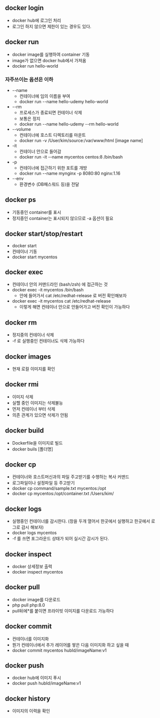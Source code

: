 ## docker login

+ docker hub에 로그인 처리
+ 로그인 하지 않으면 제한이 있는 경우도 있다.

## docker run

+ docker image를 실행하여 container 기동
+ image가 없으면 docker hub에서 가져옴
+ docker run hello-world

### 자주쓰이는 옵션은 이하

+ --name
  + 컨테이너에 임의 이름을 부여
  + docker run --name hello-udemy hello-world
+ --rm
  + 프로세스가 종료되면 컨테이너 삭제
  + 보통은 정지
  + docker run --name hello-udemy --rm hello-world
+ --volume
  + 컨테이너에 호스트 디렉토리를 마운트
  + docker run -v /User/kim/source:/var/www/html [image name]
+ -it
  + 컨테이너 안으로 들어감
  + docker run -it --name mycentos centos:8 /bin/bash
+ -p
  + 컨테이너에 접근하기 위한 포트를 개방
  + docker run --name mynginx -p 8080:80 nginx:1.16
+ --env
  + 환경변수 (DB패스워드 등)을 전달

## docker ps

+ 기동중인 container를 표시
+ 정지중인 container는 표시되지 않으므로 -a 옵션이 필요

## docker start/stop/restart

+ docker start
+ 컨테이너 기동
+ docker start mycentos

## docker exec

+ 컨테이너 안의 커맨드라인 (bash/zsh) 에 접근하는 것
+ docker exec -it mycentos /bin/bash
  + 안에 들어가서 cat /etc/redhat-release 로 버전 확인해보자
+ docker exec -it mycentos cat /etc/redhat-release
  + 이렇게 해면 컨테이너 안으로 안들어가고 버전 확인이 가능하다

## docker rm

+ 정지중의 컨테이너 삭제
+ -f 로 실행중인 컨테이너도 삭제 가능하다

## docker images

+ 현재 로컬 이미지를 확인

## docker rmi

+ 이미지 삭제
+ 실핼 중인 이미지는 삭제불능
+ 먼저 컨테이너 부터 삭제
+ 의존 관계가 있으면 삭제가 안됨

## docker build

+ Dockerfile을 이미지로 빌드
+ docker buils [폴더명]

## docker cp

+ 컨테이너와 호스트머신과의 파일 주고받기를 수행하는 복사 커맨드
+ 로그파일이나 설정파일 등 주고받기
+ docker cp command/sample.txt mycentos:/opt
+ docker cp mycentos:/opt/container.txt /Users/kim/

## docker logs

+ 실행중인 컨테이너를 감시한다. (창을 두개 열어서 한곳에서 실행하고 한곳에서 로그로 감시 해보자)
+ docker logs mycentos
+ -f 를 쓰면 포그라운드 상태가 되어 실시간 감시가 된다.

## docker inspect

+ docker 상세정보 출력
+ docker inspect mycentos

## docker pull

+ docker image를 다운로드
+ php pull php:8.0
+ pull뒤에*를 붙이면 프라이빗 이미지를 다운로드 가능하다

## docker commit

+ 컨테이너를 이미지화
+ 뭔가 컨테이너에서 추가 레이어를 쌓은 다음 이미지화 하고 싶을 때
+ docker commit mycentos hubId/imageName:v1

## docker push

+ docker hub에 이미지 푸시
+ docker push hubId/imageName:v1

## docker history

+ 이미지의 이력을 확인